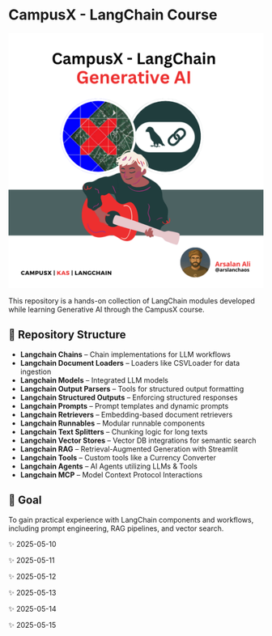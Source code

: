 # CampusX - LangChain Course
![Image](https://github.com/ArslanKAS/CampusX-LangChain/blob/main/CampusX%20-%20LangChain.png)

This repository is a hands-on collection of LangChain modules developed while learning Generative AI through the CampusX course.

## 📂 Repository Structure

- **Langchain Chains** – Chain implementations for LLM workflows
- **Langchain Document Loaders** – Loaders like CSVLoader for data ingestion
- **Langchain Models** – Integrated LLM models
- **Langchain Output Parsers** – Tools for structured output formatting
- **Langchain Structured Outputs** – Enforcing structured responses
- **Langchain Prompts** – Prompt templates and dynamic prompts
- **Langchain Retrievers** – Embedding-based document retrievers
- **Langchain Runnables** – Modular runnable components
- **Langchain Text Splitters** – Chunking logic for long texts
- **Langchain Vector Stores** – Vector DB integrations for semantic search
- **Langchain RAG** – Retrieval-Augmented Generation with Streamlit
- **Langchain Tools** – Custom tools like a Currency Converter
- **Langchain Agents** – AI Agents utilizing LLMs & Tools
- **Langchain MCP** – Model Context Protocol Interactions


## 🎯 Goal
To gain practical experience with LangChain components and workflows, including prompt engineering, RAG pipelines, and vector search.

✨ 2025-05-10<!-- Updated on $(date) -->

✨ 2025-05-11<!-- Updated on $(date) -->

✨ 2025-05-12<!-- Updated on $(date) -->

✨ 2025-05-13<!-- Updated on $(date) -->

✨ 2025-05-14<!-- Updated on $(date) -->

✨ 2025-05-15<!-- Updated on $(date) -->
